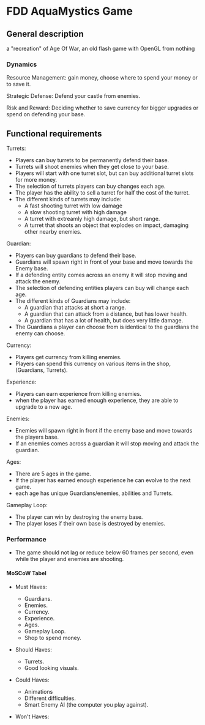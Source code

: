 ﻿# FDD AquaMystics Game 

## General description
a "recreation" of Age Of War, an old flash game with OpenGL from nothing

### Dynamics
Resource Management: gain money, choose where to spend your money or to save it.

Strategic Defense: Defend your castle from enemies.

Risk and Reward: Deciding whether to save currency for bigger upgrades or spend on defending your base.

## Functional requirements
Turrets:
- Players can buy turrets to be permanently defend their base.
- Turrets will shoot enemies when they get close to your base.
- Players will start with one turret slot, but can buy additional turret slots for more money.
- The selection of turrets players can buy changes each age.
- The player has the ability to sell a turret for half the cost of the turret.
- The different kinds of turrets may include: 
    - A fast shooting turret with low damage
    - A slow shooting turret with high damage
    - A turret with extreamly high damage, but short range.
    - A turret that shoots an object that explodes on impact, damaging other nearby enemies.

Guardian:
- Players can buy guardians to defend their base.
- Guardians will spawn right in front of your base and move towards the Enemy base.
- If a defending entity comes across an enemy it will stop moving and attack the enemy.
- The selection of defending entities players can buy will change each age.
- The different kinds of Guardians may include:
    - A guardian that attacks at short a range.
    - A guardian that can attack from a distance, but has lower health.
    - A guardian that has a lot of health, but does very little damage.
- The Guardians a player can choose from is identical to the guardians the enemy can choose.

Currency:
- Players get currency from killing enemies.
- Players can spend this currency on various items in the shop, (Guardians, Turrets).

Experience:
- Players can earn experience from killing enemies.
- when the player has earned enough experience, they are able to upgrade to a new age.

Enemies:
- Enemies will spawn right in front if the enemy base and move towards the players base.
- If an enemies comes across a guardian it will stop moving and attack the guardian.

Ages:
- There are 5 ages in the game.
- If the player has earned enough experience he can evolve to the next game.
- each age has unique Guardians/enemies, abilities and Turrets.

Gameplay Loop:
- The player can win by destroying the enemy base.
- The player loses if their own base is destroyed by enemies.

### Performance
* The game should not lag or reduce below 60 frames per second, even while the player and enemies are shooting.

#### MoSCoW Tabel
- Must Haves:
    - Guardians.
    - Enemies.
    - Currency.
    - Experience.
    - Ages.
    - Gameplay Loop.
    - Shop to spend money.
- Should Haves:
    - Turrets.
    - Good looking visuals.

- Could Haves:
    - Animations
    - Different difficulties.
    - Smart Enemy AI (the computer you play against).
- Won't Haves: